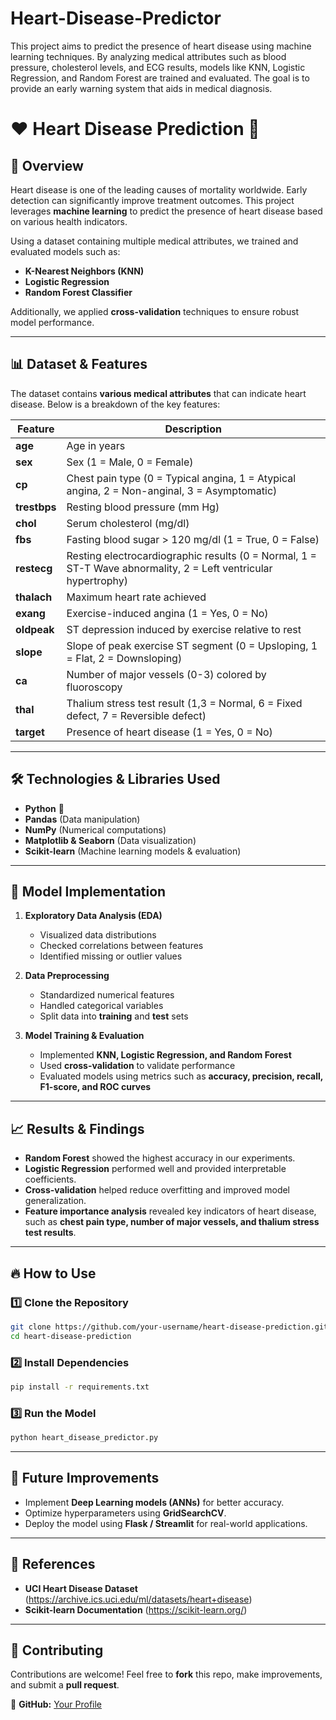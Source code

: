# Heart-Disease-Predictor
This project aims to predict the presence of heart disease using machine learning techniques. By analyzing medical attributes such as blood pressure, cholesterol levels, and ECG results, models like KNN, Logistic Regression, and Random Forest are trained and evaluated. The goal is to provide an early warning system that aids in medical diagnosis.



# ❤️ Heart Disease Prediction 🔬  

## 📌 Overview  
Heart disease is one of the leading causes of mortality worldwide. Early detection can significantly improve treatment outcomes. This project leverages **machine learning** to predict the presence of heart disease based on various health indicators.  

Using a dataset containing multiple medical attributes, we trained and evaluated models such as:  
- **K-Nearest Neighbors (KNN)**  
- **Logistic Regression**  
- **Random Forest Classifier**  

Additionally, we applied **cross-validation** techniques to ensure robust model performance.  

---

## 📊 Dataset & Features  
The dataset contains **various medical attributes** that can indicate heart disease. Below is a breakdown of the key features:  

| Feature | Description |
|---------|------------|
| **age** | Age in years |
| **sex** | Sex (1 = Male, 0 = Female) |
| **cp** | Chest pain type (0 = Typical angina, 1 = Atypical angina, 2 = Non-anginal, 3 = Asymptomatic) |
| **trestbps** | Resting blood pressure (mm Hg) |
| **chol** | Serum cholesterol (mg/dl) |
| **fbs** | Fasting blood sugar > 120 mg/dl (1 = True, 0 = False) |
| **restecg** | Resting electrocardiographic results (0 = Normal, 1 = ST-T Wave abnormality, 2 = Left ventricular hypertrophy) |
| **thalach** | Maximum heart rate achieved |
| **exang** | Exercise-induced angina (1 = Yes, 0 = No) |
| **oldpeak** | ST depression induced by exercise relative to rest |
| **slope** | Slope of peak exercise ST segment (0 = Upsloping, 1 = Flat, 2 = Downsloping) |
| **ca** | Number of major vessels (0-3) colored by fluoroscopy |
| **thal** | Thalium stress test result (1,3 = Normal, 6 = Fixed defect, 7 = Reversible defect) |
| **target** | Presence of heart disease (1 = Yes, 0 = No) |

---

## 🛠️ Technologies & Libraries Used  
- **Python** 🐍  
- **Pandas** (Data manipulation)  
- **NumPy** (Numerical computations)  
- **Matplotlib & Seaborn** (Data visualization)  
- **Scikit-learn** (Machine learning models & evaluation)  

---

## 🚀 Model Implementation  
1. **Exploratory Data Analysis (EDA)**  
   - Visualized data distributions  
   - Checked correlations between features  
   - Identified missing or outlier values  

2. **Data Preprocessing**  
   - Standardized numerical features  
   - Handled categorical variables  
   - Split data into **training** and **test** sets  

3. **Model Training & Evaluation**  
   - Implemented **KNN, Logistic Regression, and Random Forest**  
   - Used **cross-validation** to validate performance  
   - Evaluated models using metrics such as **accuracy, precision, recall, F1-score, and ROC curves**  

---

## 📈 Results & Findings  
- **Random Forest** showed the highest accuracy in our experiments.  
- **Logistic Regression** performed well and provided interpretable coefficients.  
- **Cross-validation** helped reduce overfitting and improved model generalization.  
- **Feature importance analysis** revealed key indicators of heart disease, such as **chest pain type, number of major vessels, and thalium stress test results**.  

---

## 🔥 How to Use  
### 1️⃣ Clone the Repository  
```sh
git clone https://github.com/your-username/heart-disease-prediction.git
cd heart-disease-prediction
```
### 2️⃣ Install Dependencies  
```sh
pip install -r requirements.txt
```
### 3️⃣ Run the Model  
```sh
python heart_disease_predictor.py
```

---

## 📌 Future Improvements  
- Implement **Deep Learning models (ANNs)** for better accuracy.  
- Optimize hyperparameters using **GridSearchCV**.  
- Deploy the model using **Flask / Streamlit** for real-world applications.  

---

## 📜 References  
- **UCI Heart Disease Dataset** (https://archive.ics.uci.edu/ml/datasets/heart+disease)  
- **Scikit-learn Documentation** (https://scikit-learn.org/)  

---

## 🤝 Contributing  
Contributions are welcome! Feel free to **fork** this repo, make improvements, and submit a **pull request**.  

🔗 **GitHub:** [Your Profile]([https://github.com/your-username](https://github.com/software2304))  

